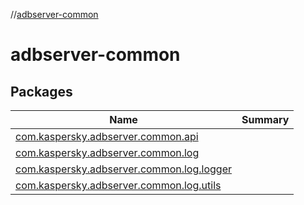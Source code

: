 //[adbserver-common](index.md)



# adbserver-common  


## Packages  
  
|  Name|  Summary| 
|---|---|
| [com.kaspersky.adbserver.common.api](com.kaspersky.adbserver.common.api/index.md) | 
| [com.kaspersky.adbserver.common.log](com.kaspersky.adbserver.common.log/index.md) | 
| [com.kaspersky.adbserver.common.log.logger](com.kaspersky.adbserver.common.log.logger/index.md) | 
| [com.kaspersky.adbserver.common.log.utils](com.kaspersky.adbserver.common.log.utils/index.md) | 

